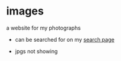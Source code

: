 # images
a website for my photographs
- can be searched for on my [search page](https://skparab1.github.io/search)

- jpgs not showing

